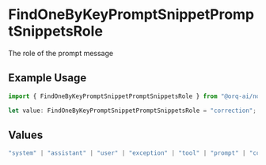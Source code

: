 # FindOneByKeyPromptSnippetPromptSnippetsRole

The role of the prompt message

## Example Usage

```typescript
import { FindOneByKeyPromptSnippetPromptSnippetsRole } from "@orq-ai/node/models/operations";

let value: FindOneByKeyPromptSnippetPromptSnippetsRole = "correction";
```

## Values

```typescript
"system" | "assistant" | "user" | "exception" | "tool" | "prompt" | "correction" | "expected_output"
```